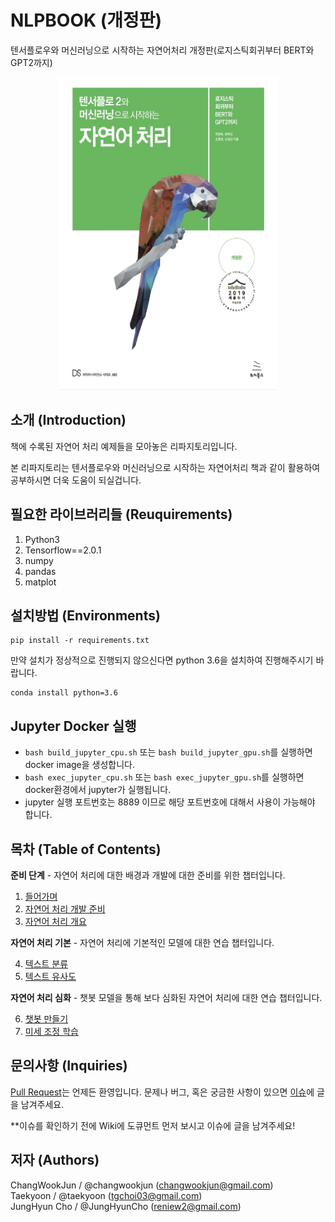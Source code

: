 # NLPBOOK (개정판)

텐서플로우와 머신러닝으로 시작하는 자연어처리 개정판(로지스틱회귀부터 BERT와 GPT2까지)  
<p align="center">
  <img src="main.png" width="350" height="500" /> 
</p>

## 소개 (Introduction)

책에 수록된 자연어 처리 예제들을 모아놓은 리파지토리입니다.

본 리파지토리는 텐서플로우와 머신러닝으로 시작하는 자연어처리 책과 같이 활용하여 공부하시면 더욱 도움이 되실겁니다.


## 필요한 라이브러리들 (Reuquirements)
1. Python3
2. Tensorflow==2.0.1
4. numpy
5. pandas
6. matplot


## 설치방법 (Environments)
```
pip install -r requirements.txt
```

만약 설치가 정상적으로 진행되지 않으신다면 python 3.6을 설치하여 진행해주시기 바랍니다.
```
conda install python=3.6
```
<!-- #### GPU 사용 시 CUDA 설치 관련 -->

<!-- - GPU를 사용하는 경우에는 텐서플로우와 호환이 되는 CUDA Version을 맞춰 설치해야 합니다. -->
<!-- - 현재 본 프로젝트는 `tensorflow==1.10` 버전에서 실행이 가능하도록 구현 및 테스트를 하였습니다. -->
<!-- - `tensorflow-gpu==1.10` 의 경우 `CUDA 9.0`을 설치해주시기 바랍니다. -->

<!-- >> - `tensorflow-gpu>=1.13` 의 경우 `CUDA 10.0`을 설치해주시기 바랍니다. -->
<!-- >> - `tensorflow-gpu>=1.5,<=1.12` 의 경우 `CUDA 9.0`을 설치해주시기 바랍니다. -->
<!-- >> - `tensorflow-gpu>=1.0,<=1.4` 의 경우 `CUDA 8.0`을 설치해주시기 바랍니다. -->

## Jupyter Docker 실행

- `bash build_jupyter_cpu.sh` 또는 `bash build_jupyter_gpu.sh`를 실행하면 docker image을 생성합니다.
- `bash exec_jupyter_cpu.sh` 또는 `bash exec_jupyter_gpu.sh`를 실행하면 docker환경에서 jupyter가 실행됩니다.
-  jupyter 실행 포트번호는 8889 이므로 해당 포트번호에 대해서 사용이 가능해야 합니다.

## 목차 (Table of Contents)

**준비 단계** - 자연어 처리에 대한 배경과 개발에 대한 준비를 위한 챕터입니다.

1. [들어가며](./1.Intro)
2. [자연어 처리 개발 준비](./2.NLP_PREP)
3. [자연어 처리 개요](./3.NLP_INTRO)

**자연어 처리 기본** - 자연어 처리에 기본적인 모델에 대한 연습 챕터입니다.

4. [텍스트 분류](./4.TEXT_CLASSIFICATION)
5. [텍스트 유사도](./5.TEXT_SIM)

**자연어 처리 심화** - 챗봇 모델을 통해 보다 심화된 자연어 처리에 대한 연습 챕터입니다.

6. [챗봇 만들기](./6.CHATBOT)
7. [미세 조정 학습]()


## 문의사항 (Inquiries)
[Pull Request](https://github.com/NLP-kr/tensorflow-ml-nlp/pulls)는 언제든 환영입니다.
문제나 버그, 혹은 궁금한 사항이 있으면 [이슈](https://github.com/NLP-kr/tensorflow-ml-nlp/issues)에 글을 남겨주세요.

**이슈를 확인하기 전에 Wiki에 도큐먼트 먼저 보시고 이슈에 글을 남겨주세요!

## 저자 (Authors)
ChangWookJun / @changwookjun (changwookjun@gmail.com)  
Taekyoon  / @taekyoon (tgchoi03@gmail.com)  
JungHyun Cho  / @JungHyunCho (reniew2@gmail.com)  

